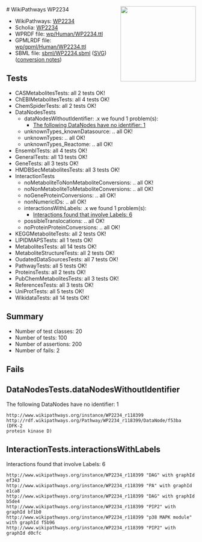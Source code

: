 <img style="float: right; width: 200px" src="../logo.png" />
# WikiPathways WP2234

* WikiPathways: [WP2234](https://identifiers.org/wikipathways:WP2234)
* Scholia: [WP2234](https://scholia.toolforge.org/wikipathways/WP2234)
* WPRDF file: [wp/Human/WP2234.ttl](../wp/Human/WP2234.ttl)
* GPMLRDF file: [wp/gpml/Human/WP2234.ttl](../wp/gpml/Human/WP2234.ttl)
* SBML file: [sbml/WP2234.sbml](../sbml/WP2234.sbml) ([SVG](../sbml/WP2234.svg)) ([conversion notes](../sbml/WP2234.txt))

## Tests
* CASMetabolitesTests: all 2 tests OK!
* ChEBIMetabolitesTests: all 4 tests OK!
* ChemSpiderTests: all 2 tests OK!
* DataNodesTests
    * dataNodesWithoutIdentifier: .x we found 1 problem(s):
        * [The following DataNodes have no identifier: 1](#d2d32fa0)
    * unknownTypes_knownDatasource: .. all OK!
    * unknownTypes: .. all OK!
    * unknownTypes_Reactome: .. all OK!
* EnsemblTests: all 4 tests OK!
* GeneralTests: all 13 tests OK!
* GeneTests: all 3 tests OK!
* HMDBSecMetabolitesTests: all 3 tests OK!
* InteractionTests
    * noMetaboliteToNonMetaboliteConversions: .. all OK!
    * noNonMetaboliteToMetaboliteConversions: .. all OK!
    * noGeneProteinConversions: .. all OK!
    * nonNumericIDs: .. all OK!
    * interactionsWithLabels: .x we found 1 problem(s):
        * [Interactions found that involve Labels: 6](#630d267d)
    * possibleTranslocations: .. all OK!
    * noProteinProteinConversions: .. all OK!
* KEGGMetaboliteTests: all 2 tests OK!
* LIPIDMAPSTests: all 1 tests OK!
* MetabolitesTests: all 14 tests OK!
* MetaboliteStructureTests: all 2 tests OK!
* OudatedDataSourcesTests: all 7 tests OK!
* PathwayTests: all 5 tests OK!
* ProteinsTests: all 2 tests OK!
* PubChemMetabolitesTests: all 3 tests OK!
* ReferencesTests: all 3 tests OK!
* UniProtTests: all 5 tests OK!
* WikidataTests: all 14 tests OK!


## Summary

* Number of test classes: 20
* Number of tests: 100
* Number of assertions: 200
* Number of fails: 2

## Fails

<a name="d2d32fa0" />

## DataNodesTests.dataNodesWithoutIdentifier

The following DataNodes have no identifier: 1
```
http://www.wikipathways.org/instance/WP2234_r118399 http://rdf.wikipathways.org/Pathway/WP2234_r118399/DataNode/f53ba (DFK-2
protein kinase D)
```

<a name="630d267d" />

## InteractionTests.interactionsWithLabels

Interactions found that involve Labels: 6
```
http://www.wikipathways.org/instance/WP2234_r118399 "DAG" with graphId ef343
http://www.wikipathways.org/instance/WP2234_r118399 "PA" with graphId e1ca8
http://www.wikipathways.org/instance/WP2234_r118399 "DAG" with graphId b5de4
http://www.wikipathways.org/instance/WP2234_r118399 "PIP2" with graphId bf1b0
http://www.wikipathways.org/instance/WP2234_r118399 "p38 MAPK module" with graphId f5b96
http://www.wikipathways.org/instance/WP2234_r118399 "PIP2" with graphId d0cfc
```

